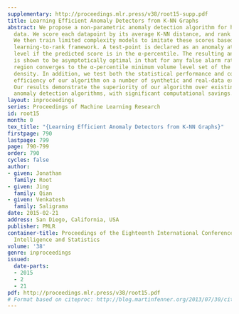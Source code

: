 ```yaml
---
supplementary: http://proceedings.mlr.press/v38/root15-supp.pdf
title: Learning Efficient Anomaly Detectors from K-NN Graphs
abstract: We propose a non-parametric anomaly detection algorithm for high dimensional
  data. We score each datapoint by its average K-NN distance, and rank them  accordingly.
  We then train limited complexity models to imitate these scores based on the max-margin
  learning-to-rank framework. A test-point is declared as an anomaly at α-false  alarm
  level if the predicted score is in the α-percentile. The resulting anomaly detector
  is shown to be asymptotically optimal in that for any false alarm rate α, its decision
  region converges to the α-percentile minimum volume level set of the unknown underlying
  density. In addition, we test both the statistical performance and computational
  efficiency of our algorithm on a number of synthetic and real-data experiments.
  Our results demonstrate the superiority of our algorithm over existing K-NN based
  anomaly detection algorithms, with significant computational savings.
layout: inproceedings
series: Proceedings of Machine Learning Research
id: root15
month: 0
tex_title: "{Learning Efficient Anomaly Detectors from K-NN Graphs}"
firstpage: 790
lastpage: 799
page: 790-799
order: 790
cycles: false
author:
- given: Jonathan
  family: Root
- given: Jing
  family: Qian
- given: Venkatesh
  family: Saligrama
date: 2015-02-21
address: San Diego, California, USA
publisher: PMLR
container-title: Proceedings of the Eighteenth International Conference on Artificial
  Intelligence and Statistics
volume: '38'
genre: inproceedings
issued:
  date-parts:
  - 2015
  - 2
  - 21
pdf: http://proceedings.mlr.press/v38/root15.pdf
# Format based on citeproc: http://blog.martinfenner.org/2013/07/30/citeproc-yaml-for-bibliographies/
---
```

